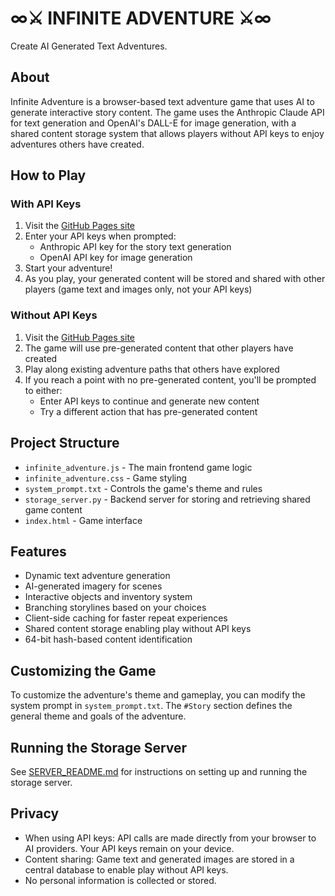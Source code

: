 # ∞⚔️ INFINITE ADVENTURE ⚔️∞

Create AI Generated Text Adventures.

## About

Infinite Adventure is a browser-based text adventure game that uses AI to generate interactive story content. The game uses the Anthropic Claude API for text generation and OpenAI's DALL-E for image generation, with a shared content storage system that allows players without API keys to enjoy adventures others have created.

## How to Play

### With API Keys
1. Visit the [GitHub Pages site](https://jeremyiv.github.io/infinite_adventure/)
2. Enter your API keys when prompted:
   - Anthropic API key for the story text generation
   - OpenAI API key for image generation
3. Start your adventure!
4. As you play, your generated content will be stored and shared with other players (game text and images only, not your API keys)

### Without API Keys
1. Visit the [GitHub Pages site](https://jeremyiv.github.io/infinite_adventure/)
2. The game will use pre-generated content that other players have created
3. Play along existing adventure paths that others have explored
4. If you reach a point with no pre-generated content, you'll be prompted to either:
   - Enter API keys to continue and generate new content
   - Try a different action that has pre-generated content

## Project Structure

- `infinite_adventure.js` - The main frontend game logic
- `infinite_adventure.css` - Game styling
- `system_prompt.txt` - Controls the game's theme and rules
- `storage_server.py` - Backend server for storing and retrieving shared game content
- `index.html` - Game interface

## Features

- Dynamic text adventure generation
- AI-generated imagery for scenes
- Interactive objects and inventory system
- Branching storylines based on your choices
- Client-side caching for faster repeat experiences
- Shared content storage enabling play without API keys
- 64-bit hash-based content identification

## Customizing the Game

To customize the adventure's theme and gameplay, you can modify the system prompt in `system_prompt.txt`. The `#Story` section defines the general theme and goals of the adventure.

## Running the Storage Server

See [SERVER_README.md](SERVER_README.md) for instructions on setting up and running the storage server.

## Privacy

- When using API keys: API calls are made directly from your browser to AI providers. Your API keys remain on your device.
- Content sharing: Game text and generated images are stored in a central database to enable play without API keys.
- No personal information is collected or stored.